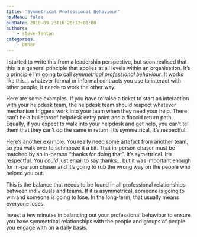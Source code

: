 ```yaml
---
title: 'Symmetrical Professional Behaviour'
navMenu: false
pubDate: 2019-09-23T16:28:22+01:00
authors:
    - steve-fenton
categories:
    - Other
---
```


I started to write this from a leadership perspective, but soon realised that this is a general principle that applies at all levels within an organisation. It’s a principle I’m going to call *symmetrical professional behaviour*. It works like this… whatever formal or informal contracts you use to interact with other people, it needs to work the other way.

Here are some examples. If you have to raise a ticket to start an interaction with your helpdesk team, the helpdesk team should respect whatever mechanism triggers work into your team when they need your help. There can’t be a bulletproof helpdesk entry point and a flaccid return path. Equally, if you expect to walk into your helpdesk and get help, you can’t tell them that they can’t do the same in return. It’s symmetrical. It’s respectful.

Here’s another example. You really need some artefact from another team, so you walk over to schmooze it a bit. That in-person chaser must be matched by an in-person “thanks for doing that”. It’s symettrical. It’s respectful. You *could* just email to say thanks… but it was important enough for in-person chaser and it’s going to rub the wrong way on the people who helped you out.

This is the balance that needs to be found in all professional relationships between individuals and teams. If it is asymmetrical, someone is going to win and someone is going to lose. In the long-term, that usually means everyone loses.

Invest a few minutes in balancing out your professional behaviour to ensure you have symmetrical relationships with the people and groups of people you engage with on a daily basis.